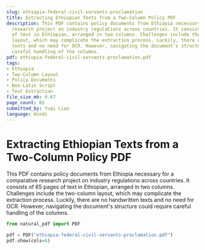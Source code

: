 ```yaml
---
slug: ethiopia-federal-civil-servants-proclamation
title: Extracting Ethiopian Texts from a Two-Column Policy PDF
description: This PDF contains policy documents from Ethiopia necessary for a comparative
  research project on industry regulations across countries. It consists of 65 pages
  of text in Ethiopian, arranged in two columns. Challenges include the two-column
  layout, which may complicate the extraction process. Luckily, there are no handwritten
  texts and no need for OCR. However, navigating the document's structure could require
  careful handling of the columns.
pdf: ethiopia-federal-civil-servants-proclamation.pdf
tags:
- Ethiopia
- Two-Column Layout
- Policy Documents
- Non-Latin Script
- Text Extraction
file_size_mb: 0.67
page_count: 65
submitted_by: Yuqi Liao
language: Hindi
---
```

# Extracting Ethiopian Texts from a Two-Column Policy PDF

This PDF contains policy documents from Ethiopia necessary for a comparative research project on industry regulations across countries. It consists of 65 pages of text in Ethiopian, arranged in two columns. Challenges include the two-column layout, which may complicate the extraction process. Luckily, there are no handwritten texts and no need for OCR. However, navigating the document's structure could require careful handling of the columns.

```python
from natural_pdf import PDF

pdf = PDF("ethiopia-federal-civil-servants-proclamation.pdf")
pdf.show(cols=6)
```